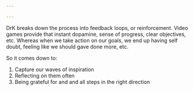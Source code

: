 ```yaml
---

---
```

DrK breaks down the process into feedback loops, or reinforcement. Video games provide that instant dopamine, sense of progress, clear objectives, etc. Whereas when we take action on our goals, we end up having self doubt, feeling like we should gave done more, etc. 

So it comes down to:

1. Capture our waves of inspiration
2. Reflecting on them often
3. Being grateful for and and all steps in the right direction